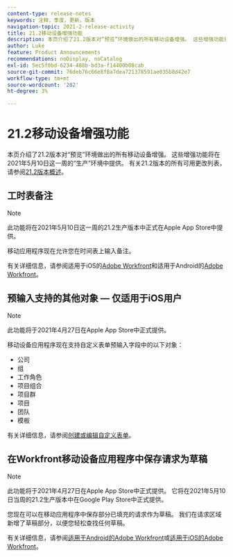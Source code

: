 ```yaml
---
content-type: release-notes
keywords: 注释，季度，更新，版本
navigation-topic: 2021-2-release-activity
title: 21.2移动设备增强功能
description: 本页介绍了21.2版本对“预览”环境做出的所有移动设备增强。 这些增强功能将在2021年5月10日这一周的“生产”环境中提供。 有关21.2版本中可用的所有更改列表，请参阅21.2版本概述。
author: Luke
feature: Product Announcements
recommendations: noDisplay, noCatalog
exl-id: 5ec5f0bd-6234-488b-bd3a-f14400b08cab
source-git-commit: 76deb76c66e8f8a7dea721378591ae035b8d42e7
workflow-type: tm+mt
source-wordcount: '282'
ht-degree: 3%

---
```


# 21.2移动设备增强功能

本页介绍了21.2版本对“预览”环境做出的所有移动设备增强。 这些增强功能将在2021年5月10日这一周的“生产”环境中提供。 有关21.2版本的所有可用更改列表，请参阅[21.2版本概述](../../../product-announcements/product-releases/21.2-release-activity/21-2-release-overview.md)。

## 工时表备注

>[!NOTE]
>
>此功能将在2021年5月10日这一周的21.2生产版本中正式在Apple App Store中提供。

移动应用程序现在允许您在时间表上输入备注。

有关详细信息，请参阅适用于iOS的[Adobe Workfront](../../../workfront-basics/mobile-apps/using-the-workfront-mobile-app/workfront-for-ios.md)和适用于Android的[Adobe Workfront](../../../workfront-basics/mobile-apps/using-the-workfront-mobile-app/workfront-for-android.md)。

## 预输入支持的其他对象 — 仅适用于iOS用户

>[!NOTE]
>
>此功能将于2021年4月27日在Apple App Store中正式提供。

移动设备应用程序现在支持自定义表单预输入字段中的以下对象：

* 公司
* 组
* 工作角色
* 项目组合
* 项目群
* 项目
* 团队
* 模板

有关详细信息，请参阅[创建或编辑自定义表单](../../../administration-and-setup/customize-workfront/create-manage-custom-forms/create-or-edit-a-custom-form.md)。

## 在Workfront移动设备应用程序中保存请求为草稿

>[!NOTE]
>
>此功能将于2021年4月27日在Apple App Store中正式提供。 它将在2021年5月10日当周的21.2生产版本中在Google Play Store中正式提供。

您现在可以在移动应用程序中保存部分已填充的请求作为草稿。 我们在请求区域新增了草稿部分，以便您轻松查找任何草稿。

有关详细信息，请参阅[适用于Android的Adobe Workfront](../../../workfront-basics/mobile-apps/using-the-workfront-mobile-app/workfront-for-android.md)或[适用于iOS的Adobe Workfront](../../../workfront-basics/mobile-apps/using-the-workfront-mobile-app/workfront-for-ios.md)。
